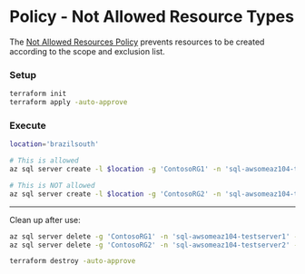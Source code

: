 # Policy - Not Allowed Resource Types

The [Not Allowed Resources Policy](https://portal.azure.com/#blade/Microsoft_Azure_Policy/PolicyDetailBlade/definitionId/%2Fproviders%2FMicrosoft.Authorization%2FpolicyDefinitions%2F6c112d4e-5bc7-47ae-a041-ea2d9dccd749) prevents resources to be created according to the scope and exclusion list.

### Setup

```sh
terraform init
terraform apply -auto-approve
```

### Execute

```sh
location='brazilsouth'

# This is allowed
az sql server create -l $location -g 'ContosoRG1' -n 'sql-awsomeaz104-testserver1' -u 'testAdmin' -p 'T3st4dminPazz!999'

# This is NOT allowed
az sql server create -l $location -g 'ContosoRG2' -n 'sql-awsomeaz104-testserver2' -u 'testAdmin' -p 'T3st4dminPazz!999'
```

---

Clean up after use:

```sh
az sql server delete -g 'ContosoRG1' -n 'sql-awsomeaz104-testserver1' -y
az sql server delete -g 'ContosoRG2' -n 'sql-awsomeaz104-testserver2' -y

terraform destroy -auto-approve
```

